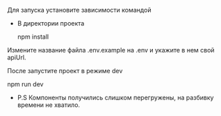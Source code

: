 Для запуска установите зависимости командой

-   В директории проекта
  
    npm install

Измените название файла .env.example на .env и укажите в нем свой apiUrl.

После запустите проект в режиме dev

npm run dev

-   P.S
    Компоненты получились слишком перегружены, на разбивку времени не хватило.
